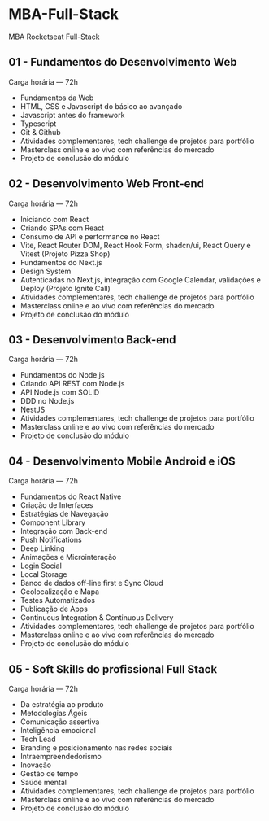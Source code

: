 # MBA-Full-Stack
MBA Rocketseat Full-Stack

## 01 - Fundamentos do Desenvolvimento Web
Carga horária — 72h

- Fundamentos da Web
- HTML, CSS e Javascript do básico ao avançado
- Javascript antes do framework
- Typescript
- Git & Github
- Atividades complementares, tech challenge de projetos para portfólio
- Masterclass online e ao vivo com referências do mercado
- Projeto de conclusão do módulo

## 02 - Desenvolvimento Web Front-end
Carga horária — 72h

- Iniciando com React
- Criando SPAs com React
- Consumo de API e performance no React
- Vite, React Router DOM, React Hook Form, shadcn/ui, React Query e Vitest (Projeto Pizza Shop)
- Fundamentos do Next.js
- Design System
- Autenticadas no Next.js, integração com Google Calendar, validações e Deploy (Projeto Ignite Call)
- Atividades complementares, tech challenge de projetos para portfólio
- Masterclass online e ao vivo com referências do mercado
- Projeto de conclusão do módulo

## 03 - Desenvolvimento Back-end
Carga horária — 72h

- Fundamentos do Node.js
- Criando API REST com Node.js
- API Node.js com SOLID
- DDD no Node.js
- NestJS
- Atividades complementares, tech challenge de projetos para portfólio
- Masterclass online e ao vivo com referências do mercado
- Projeto de conclusão do módulo

## 04 - Desenvolvimento Mobile Android e iOS
Carga horária — 72h

- Fundamentos do React Native
- Criação de Interfaces
- Estratégias de Navegação
- Component Library
- Integração com Back-end
- Push Notifications
- Deep Linking
- Animações e Microinteração
- Login Social
- Local Storage
- Banco de dados off-line first e Sync Cloud
- Geolocalização e Mapa
- Testes Automatizados
- Publicação de Apps
- Continuous Integration & Continuous Delivery
- Atividades complementares, tech challenge de projetos para portfólio
- Masterclass online e ao vivo com referências do mercado
- Projeto de conclusão do módulo

## 05 - Soft Skills do profissional Full Stack
Carga horária — 72h

- Da estratégia ao produto
- Metodologias Ágeis
- Comunicação assertiva
- Inteligência emocional
- Tech Lead
- Branding e posicionamento nas redes sociais
- Intraempreendedorismo
- Inovação
- Gestão de tempo
- Saúde mental
- Atividades complementares, tech challenge de projetos para portfólio
- Masterclass online e ao vivo com referências do mercado
- Projeto de conclusão do módulo

